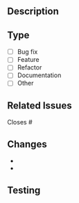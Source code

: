 ## Description

<!-- What does this PR do? -->

## Type

- [ ] Bug fix
- [ ] Feature
- [ ] Refactor
- [ ] Documentation
- [ ] Other

## Related Issues

Closes #

## Changes

-
-

## Testing

<!-- How was this tested? -->
